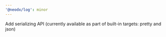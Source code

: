 ```yaml
---
'@neodx/log': minor
---
```


Add serializing API (currently available as part of built-in targets: pretty and json)
